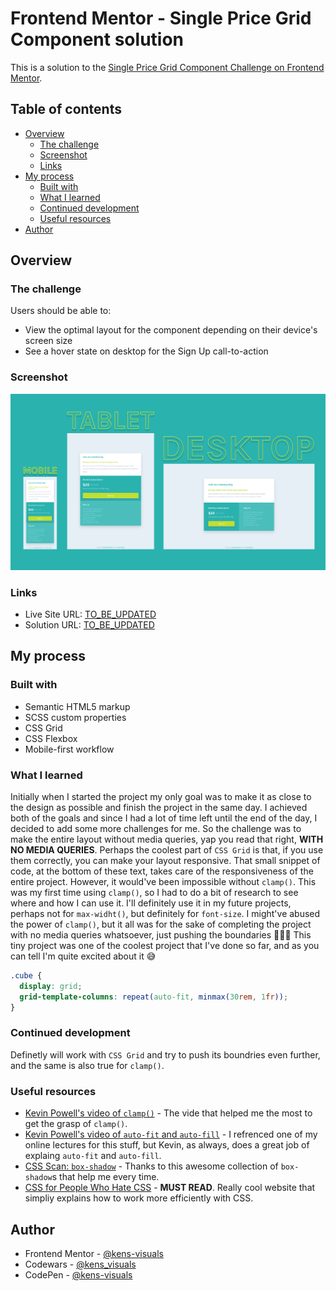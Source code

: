 # Frontend Mentor - Single Price Grid Component solution

This is a solution to the [Single Price Grid Component Challenge on Frontend Mentor](https://www.frontendmentor.io/challenges/single-price-grid-component-5ce41129d0ff452fec5abbbc).

## Table of contents

- [Overview](#overview)
  - [The challenge](#the-challenge)
  - [Screenshot](#screenshot)
  - [Links](#links)
- [My process](#my-process)
  - [Built with](#built-with)
  - [What I learned](#what-i-learned)
  - [Continued development](#continued-development)
  - [Useful resources](#useful-resources)
- [Author](#author)

## Overview

### The challenge

Users should be able to:

- View the optimal layout for the component depending on their device's screen size
- See a hover state on desktop for the Sign Up call-to-action

### Screenshot

![screenshot](./images/screenshot.png)

### Links

- Live Site URL: [TO_BE_UPDATED](https://your-live-site-url.com)
- Solution URL: [TO_BE_UPDATED](https://your-solution-url.com)

## My process

### Built with

- Semantic HTML5 markup
- SCSS custom properties
- CSS Grid
- CSS Flexbox
- Mobile-first workflow

### What I learned

Initially when I started the project my only goal was to make it as close to the design as possible and finish the project in the same day. I achieved both of the goals and since I had a lot of time left until the end of the day, I decided to add some more challenges for me. So the challenge was to make the entire layout without media queries, yap you read that right, **WITH NO MEDIA QUERIES**. Perhaps the coolest part of `CSS Grid` is that, if you use them correctly, you can make your layout responsive. That small snippet of code, at the bottom of these text, takes care of the responsiveness of the entire project. However, it would've been impossible without `clamp()`. This was my first time using `clamp()`, so I had to do a bit of research to see where and how I can use it. I'll definitely use it in my future projects, perhaps not for `max-widht()`, but definitely for `font-size`. I might've abused the power of `clamp()`, but it all was for the sake of completing the project with no media queries whatsoever, just pushing the boundaries 👨🏻‍💻 This tiny project was one of the coolest project that I've done so far, and as you can tell I'm quite excited about it 😅

```css
.cube {
  display: grid;
  grid-template-columns: repeat(auto-fit, minmax(30rem, 1fr));
}
```

### Continued development

Definetly will work with `CSS Grid` and try to push its boundries even further, and the same is also true for `clamp()`.

### Useful resources

- [Kevin Powell's video of `clamp()`](https://youtu.be/U9VF-4euyRo) - The vide that helped me the most to get the grasp of `clamp()`.
- [Kevin Powell's video of `auto-fit` and `auto-fill`](https://www.youtube.com/watch?v=qjJR3qYCd54) - I refrenced one of my online lectures for this stuff, but Kevin, as always, does a great job of explaing `auto-fit` and `auto-fill`.
- [CSS Scan: `box-shadow`](https://getcssscan.com/css-box-shadow-examples) - Thanks to this awesome collection of `box-shadow`s that help me every time.
- [CSS for People Who Hate CSS](https://paulcpederson.com/articles/css-for-people-who-hate-css/) - **MUST READ**. Really cool website that simpliy explains how to work more efficiently with CSS.

## Author

- Frontend Mentor - [@kens-visuals](https://www.frontendmentor.io/profile/kens-visuals)
- Codewars - [@kens_visuals](https://www.codewars.com/users/kens_visuals)
- CodePen - [@kens-visuals](https://codepen.io/kens-visuals)
